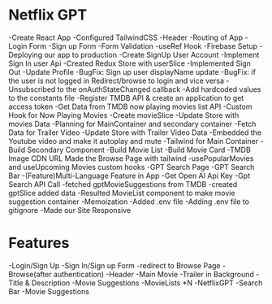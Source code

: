  # Netflix GPT 

 -Create React App
 -Configured TailwindCSS
 -Header
 -Routing of App
 -Login Form
 -Sign up Form
 -Form Validation
 -useRef Hook
 -Firebase Setup
 -Deploying our app to production
 -Create SignUp User Account
 -Implement Sign In user Api
 -Created Redux Store with userSlice
 -Implemented Sign Out
 -Update Profile
 -BugFix: Sign up user displayName update
 -BugFix: if the user is not logged in Redirect/browse to login and vice versa
 -Unsubscribed to the onAuthStateChanged callback
 -Add hardcoded values to the constants file
 -Register TMDB API & create an application to get access token
 -Get Data from TMDB now playing movies list API
 -Custom Hook for Now Playing Movies
 -Create movieSlice
 -Update Store with movies Data
 -Planning for MainContainer and secondary container
 -Fetch Data for Trailer Video
 -Update Store with Trailer Video Data
 -Embedded the Youtube video and make it autoplay and mute
 -Tailwind for Main Container
 -Build Secondary Component
 -Build Movie List
 -Build Movie Card
 -TMDB Image CDN URL
 Made the Browse Page with tailwind
 -usePopularMovies and useUpcoming Movies custom hooks
 -GPT Search Page
 -GPT Search Bar
 -(Feature)Multi-Language Feature in App
 -Get Open AI Api Key
 -Gpt Search API Call
 -fetched gptMovieSuggestions from TMDB
 -created gptSlice added data
 -Resulted MovieList component to make movie suggestion container
 -Memoization
 -Added .env file
 -Adding .env file to gitignore
 -Made our Site Responsive

 # Features
 -Login/Sign Up
    -Sign In/Sign up Form
    -redirect to Browse Page
-Browse(after authentication)
    -Header
    -Main Movie
        -Trailer in Background
        -Title & Description
        -Movie Suggestions
            -MovieLists *N
    -NetflixGPT
        -Search Bar
        -Movie Suggestions